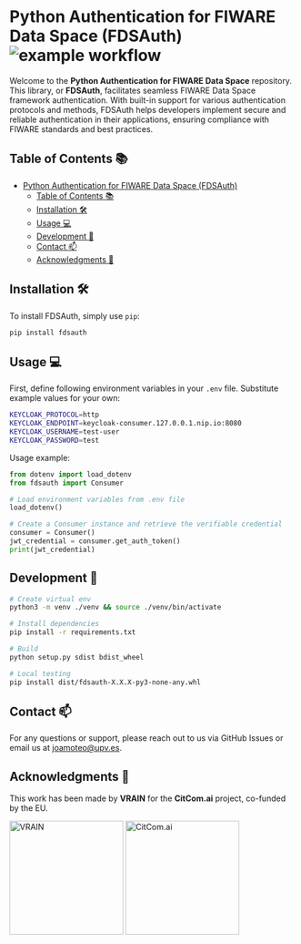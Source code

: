 # Python Authentication for FIWARE Data Space (FDSAuth) ![example workflow](https://github.com/CitCom-VRAIN/fdsauth/actions/workflows/package.yml/badge.svg)
Welcome to the **Python Authentication for FIWARE Data Space** repository. This library, or **FDSAuth**, facilitates seamless FIWARE Data Space framework authentication. With built-in support for various authentication protocols and methods, FDSAuth helps developers implement secure and reliable authentication in their applications, ensuring compliance with FIWARE standards and best practices.

## Table of Contents 📚
- [Python Authentication for FIWARE Data Space (FDSAuth) ](#python-authentication-for-fiware-data-space-fdsauth-)
  - [Table of Contents 📚](#table-of-contents-)
  - [Installation 🛠️](#installation-️)
  - [Usage  💻](#usage--)
  - [Development 🚀](#development-)
  - [Contact 📫](#contact-)
  - [Acknowledgments 🙏](#acknowledgments-)

## Installation 🛠️
To install FDSAuth, simply use `pip`:

```bash
pip install fdsauth
```

## Usage  💻
First, define following environment variables in your `.env` file. Substitute example values for your own:
```bash
KEYCLOAK_PROTOCOL=http
KEYCLOAK_ENDPOINT=keycloak-consumer.127.0.0.1.nip.io:8080
KEYCLOAK_USERNAME=test-user
KEYCLOAK_PASSWORD=test
```

Usage example:
```python
from dotenv import load_dotenv
from fdsauth import Consumer

# Load environment variables from .env file
load_dotenv()

# Create a Consumer instance and retrieve the verifiable credential
consumer = Consumer()
jwt_credential = consumer.get_auth_token()
print(jwt_credential)
```

## Development 🚀
```bash
# Create virtual env
python3 -m venv ./venv && source ./venv/bin/activate

# Install dependencies
pip install -r requirements.txt

# Build
python setup.py sdist bdist_wheel

# Local testing
pip install dist/fdsauth-X.X.X-py3-none-any.whl
```

## Contact 📫
For any questions or support, please reach out to us via GitHub Issues or email us at [joamoteo@upv.es](mailto:joamoteo@upv.es).

## Acknowledgments 🙏
This work has been made by **VRAIN** for the **CitCom.ai** project, co-funded by the EU.

<img src="https://vrain.upv.es/wp-content/uploads/2022/01/vrain_1920_1185.jpg" alt="VRAIN" width="200"/>
<img src="https://www.fiware.org/wp-content/directories/research-development/images/citcom-ai.png" alt="CitCom.ai" width="200"/>
